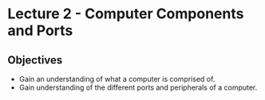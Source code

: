 # Lecture 2 - Computer Components and Ports

## Objectives
+ Gain an understanding of what a computer is comprised of.
+ Gain understanding of the different ports and peripherals of a computer.